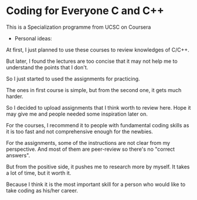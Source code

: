 # Coding for Everyone C and C++
This is a Specialization programme from UCSC on Coursera

- Personal ideas:

At first, I just planned to use these courses to review knowledges of C/C++. 

But later, I found the lectures are too concise that it may not help me to understand the points that I don't.

So I just started to used the assignments for practicing.

The ones in first course is simple, but from the second one, it gets much harder.

So I decided to upload assignments that I think worth to review here. Hope it may give me and people needed some inspiration later on.

For the courses, I recommend it to people with fundamental coding skills as it is too fast and not comprehensive enough for the newbies.

For the assignments, some of the instructions are not clear from my perspective. And most of them are peer-review so there's no "correct answers".

But from the positive side, it pushes me to research more by myself. It takes a lot of time, but it worth it. 

Because I think it is the most important skill for a person who would like to take coding as his/her career.
